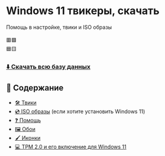 # Windows 11 твикеры, скачать
Помощь в настройке, твики и ISO образы
<br><br>
🟥🟩
<br>
🟦🟨
### [⬇️ Скачать всю базу данных](https://github.com/windows11help/windows11/archive/refs/heads/main.zip)
## 📒 Содержание
- [🛠️ Твики](https://github.com/windows11help/windows11/tree/main/%D1%82%D0%B2%D0%B8%D0%BA%D0%B8)
- [💿 ISO образы](https://github.com/windows11help/windows11/blob/main/ISO.md) (если хотите установить Windows 11)
- [❓ Помощь](https://github.com/awesome-windows11/windows11/tree/main/help)
- [🖼️ Обои](https://github.com/windows11help/windows11/tree/main/wallpaper)
- [🖌️ Иконки](https://github.com/windows11help/windows11/tree/main/%D0%B8%D0%BA%D0%BE%D0%BD%D0%BA%D0%B8)
- [💻 TPM 2.0 и его включение для Windows 11](https://github.com/awesome-windows11/windows11/blob/main/tpm.md)
